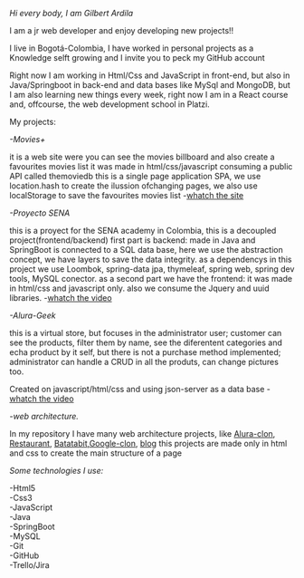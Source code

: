 *Hi every body, I am Gilbert Ardila*


I am a jr web developer and enjoy developing new projects!!  


I live in Bogotá-Colombia, I have worked in personal projects as a Knowledge selft growing and I invite you to peck my GitHub account  


Right now I am working in Html/Css and JavaScript in front-end, but also in Java/Springboot in back-end and data bases like MySql and MongoDB, but I am also learning new things every week, right now I am in a React course and, offcourse, the web development school in Platzi.


My projects:


*-Movies+*


it is a web site were you can see the movies billboard and also create a favourites movies list
it was made in html/css/javascript consuming a public API called themoviedb
this is a single page application SPA, we use location.hash to create the ilussion ofchanging pages, we also use localStorage to save the favourites movies list
-[whatch the site](https://gilbertardila.github.io/movieAPI/#home)


*-Proyecto SENA*


this is a proyect for the SENA academy in Colombia, this is a decoupled project(frontend/backend)
first part is backend: made in Java and SpringBoot is connected to a SQL data base, here we use the abstraction concept, we have layers to save the data integrity.
as a dependencys in this project we use  Loombok, spring-data jpa, thymeleaf, spring web, spring dev tools, MySQL conector.
as a second part we have the frontend: it was made in html/css and javascript only. also we consume the Jquery and uuid libraries.
-[whatch the video](https://youtu.be/TIAlkqJOHbk)

*-Alura-Geek*


this is a virtual store, but focuses in the administrator user; customer can see the products, filter them by name, see the diferentent categories and echa product by it self, but there is not a purchase method implemented; administrator can handle a CRUD in all the produts, can change pictures too.


Created on javascript/html/css and using json-server as a data base
-[whatch the video](https://youtu.be/fEAob8wyxH0)


*-web architecture.*


In my repository I have many web architecture projects, like [Alura-clon](https://alura-clon.vercel.app/), [Restaurant](http://gridlayoutrestauratpage.vercel.app/), [Batatabit](http://batatabit-beta.vercel.app/),[Google-clon](https://gilbertardila.github.io/google_clone/), [blog](http://blog-brown-three.vercel.app/)
this projects are made only in html and css to create the main structure of a page

*Some technologies I use:*

-Html5  
-Css3  
-JavaScript  
-Java  
-SpringBoot  
-MySQL  
-Git  
-GitHub  
-Trello/Jira  


